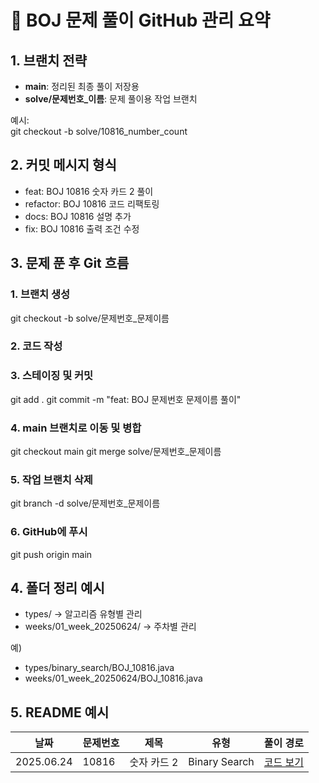 # 📘 BOJ 문제 풀이 GitHub 관리 요약

## 1. 브랜치 전략

- **main**: 정리된 최종 풀이 저장용  
- **solve/문제번호_이름**: 문제 풀이용 작업 브랜치

예시:  
git checkout -b solve/10816_number_count

## 2. 커밋 메시지 형식

- feat: BOJ 10816 숫자 카드 2 풀이
- refactor: BOJ 10816 코드 리팩토링
- docs: BOJ 10816 설명 추가
- fix: BOJ 10816 출력 조건 수정

## 3. 문제 푼 후 Git 흐름

### 1. 브랜치 생성
git checkout -b solve/문제번호_문제이름

### 2. 코드 작성

### 3. 스테이징 및 커밋
git add .
git commit -m "feat: BOJ 문제번호 문제이름 풀이"

### 4. main 브랜치로 이동 및 병합
git checkout main
git merge solve/문제번호_문제이름

### 5. 작업 브랜치 삭제
git branch -d solve/문제번호_문제이름

### 6. GitHub에 푸시
git push origin main


## 4. 폴더 정리 예시

- types/ → 알고리즘 유형별 관리
- weeks/01_week_20250624/ → 주차별 관리

예)
- types/binary_search/BOJ_10816.java  
- weeks/01_week_20250624/BOJ_10816.java

## 5. README 예시

| 날짜       | 문제번호 | 제목        | 유형           | 풀이 경로                             |
|------------|----------|-------------|----------------|----------------------------------------|
| 2025.06.24 | 10816    | 숫자 카드 2 | Binary Search  | [코드 보기](./types/binary_search/BOJ_10816.java) |
